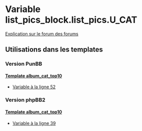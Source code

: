 # Variable list_pics_block.list_pics.U_CAT
[Explication sur le forum des forums](http://forum.forumactif.com/t294113-listing-des-variables#list_pics_block.list_pics.U_CAT)
## Utilisations dans les templates
### Version PunBB
#### [Template album_cat_top10](punbb/album_cat_top10.md)
* [Variable à la ligne 52](../punbb/album_cat_top10.tpl#L52)
### Version phpBB2
#### [Template album_cat_top10](subsilver/album_cat_top10.md)
* [Variable à la ligne 39](../subsilver/album_cat_top10.tpl#L39)